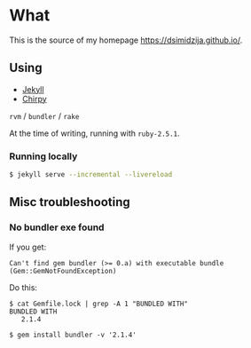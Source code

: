 # What

This is the source of my homepage <https://dsimidzija.github.io/>.

## Using

* [Jekyll][]
* [Chirpy][]

`rvm` / `bundler` / `rake`

At the time of writing, running with `ruby-2.5.1`.

### Running locally

```bash
$ jekyll serve --incremental --livereload
```

## Misc troubleshooting

### No bundler exe found

If you get:

    Can't find gem bundler (>= 0.a) with executable bundle (Gem::GemNotFoundException)

Do this:

    $ cat Gemfile.lock | grep -A 1 "BUNDLED WITH"
    BUNDLED WITH
       2.1.4

    $ gem install bundler -v '2.1.4'

[Jekyll]: https://jekyllrb.com/
[Chirpy]: https://github.com/cotes2020/jekyll-theme-chirpy
